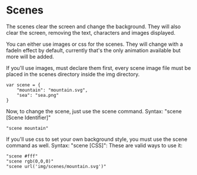 # Scenes

The scenes clear the screen and change the background. They will also clear the screen, removing the text, characters and images displayed.

You can either use images or css for the scenes. They will change with a fadeIn effect by default, currently that's the only animation available but more will be added.

If you'll use images, must declare them first, every scene image file must be placed in the scenes directory inside the img directory.

```
var scene = {
    "mountain": "mountain.svg",
    "sea": "sea.png"
}
```

Now, to change the scene, just use the scene command. Syntax: "scene \[Scene Identifier\]"

```
"scene mountain"
```

If you'll use css to set your own background style, you must use the scene command as well. Syntax: "scene \[CSS\]": These are valid ways to use it:

```
"scene #fff"
"scene rgb(0,0,0)"
"scene url('img/scenes/mountain.svg')"
```

